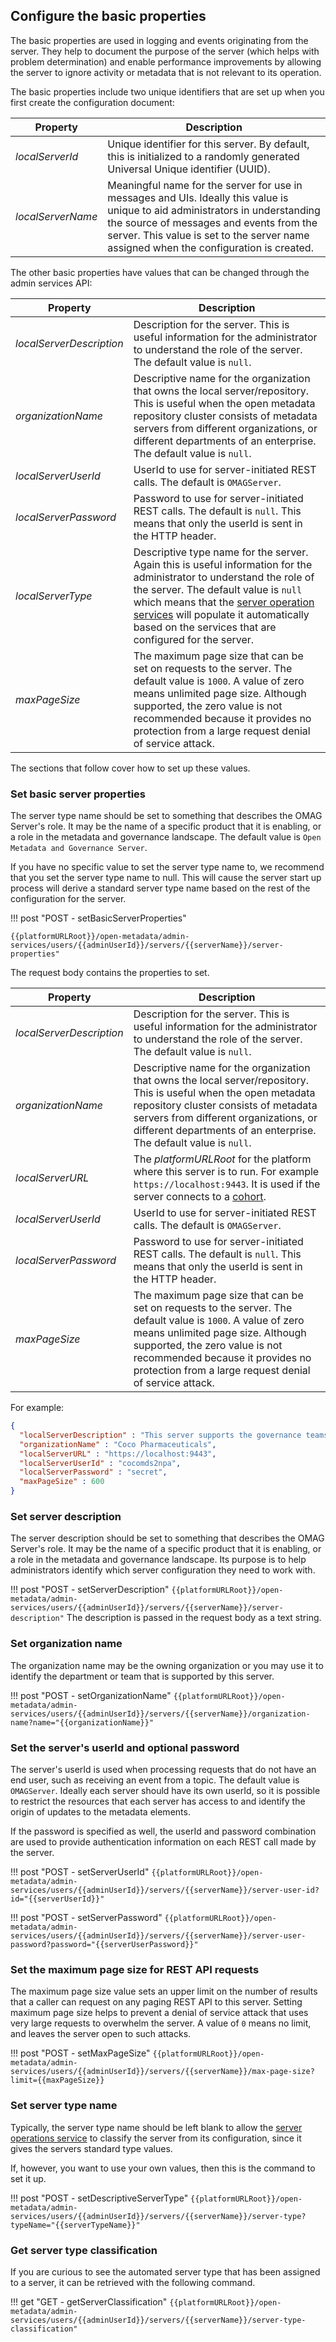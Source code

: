 <!-- SPDX-License-Identifier: CC-BY-4.0 -->
<!-- Copyright Contributors to the Egeria project. -->

## Configure the basic properties

The basic properties are used in logging and events originating from the server. They help to document the purpose of the server (which helps with problem determination) and enable performance improvements by allowing the server to ignore activity or metadata that is not relevant to its operation.

The basic properties include two unique identifiers that are set up when you first create the configuration document:

| Property          | Description |
|-------------------|---|
| *localServerId*   | Unique identifier for this server. By default, this is initialized to a randomly generated Universal Unique identifier (UUID). |
| *localServerName* | Meaningful name for the server for use in messages and UIs. Ideally this value is unique to aid administrators in understanding the source of messages and events from the server. This value is set to the server name assigned when the configuration is created. |

The other basic properties have values that can be changed through the admin services API:

| Property                 | Description                                                                                                                                                                                                                                                                                                                           |
|--------------------------|---------------------------------------------------------------------------------------------------------------------------------------------------------------------------------------------------------------------------------------------------------------------------------------------------------------------------------------|
| *localServerDescription* | Description for the server. This is useful information for the administrator to understand the role of the server. The default value is `null`.                                                                                                                                                                                       |
| *organizationName*       | Descriptive name for the organization that owns the local server/repository. This is useful when the open metadata repository cluster consists of metadata servers from different organizations, or different departments of an enterprise. The default value is `null`.                                                              |
| *localServerUserId*      | UserId to use for server-initiated REST calls. The default is `OMAGServer`.                                                                                                                                                                                                                                                           |
| *localServerPassword*    | Password to use for server-initiated REST calls. The default is `null`. This means that only the userId is sent in the HTTP header.                                                                                                                                                                                                   |
| *localServerType*        | Descriptive type name for the server. Again this is useful information for the administrator to understand the role of the server. The default value is `null` which means that the [server operation services](/services/server-operations) will populate it automatically based on the services that are configured for the server. |
| *maxPageSize*            | The maximum page size that can be set on requests to the server. The default value is `1000`. A value of zero means unlimited page size. Although supported, the zero value is not recommended because it provides no protection from a large request denial of service attack.                                                       |

The sections that follow cover how to set up these values.

### Set basic server properties

The server type name should be set to something that describes the OMAG Server's role. It may be the name of a specific product that it is enabling, or a role in the metadata and governance landscape.  The default value is `Open Metadata and Governance Server`.

If you have no specific value to set the server type name to, we recommend that you set the server type name to null.  This will cause the server start up process will derive a standard server type name based on the rest of the configuration for the server.

!!! post "POST - setBasicServerProperties"
```
{{platformURLRoot}}/open-metadata/admin-services/users/{{adminUserId}}/servers/{{serverName}}/server-properties"
```
The request body contains the properties to set.

| Property                 | Description                                                                                                                                                                                                                                                                     |
|--------------------------|---------------------------------------------------------------------------------------------------------------------------------------------------------------------------------------------------------------------------------------------------------------------------------|
| *localServerDescription* | Description for the server. This is useful information for the administrator to understand the role of the server. The default value is `null`.                                                                                                                                 |
| *organizationName*       | Descriptive name for the organization that owns the local server/repository. This is useful when the open metadata repository cluster consists of metadata servers from different organizations, or different departments of an enterprise. The default value is `null`.        |
| *localServerURL*         | The *platformURLRoot* for the platform where this server is to run. For example `https://localhost:9443`.  It is used if the server connects to a [cohort](/concepts/cohort-member).                                                                                            |
| *localServerUserId*      | UserId to use for server-initiated REST calls. The default is `OMAGServer`.                                                                                                                                                                                                     |
| *localServerPassword*    | Password to use for server-initiated REST calls. The default is `null`. This means that only the userId is sent in the HTTP header.                                                                                                                                             |
| *maxPageSize*            | The maximum page size that can be set on requests to the server. The default value is `1000`. A value of zero means unlimited page size. Although supported, the zero value is not recommended because it provides no protection from a large request denial of service attack. |

For example:

```json
{
  "localServerDescription" : "This server supports the governance teams",
  "organizationName" : "Coco Pharmaceuticals",
  "localServerURL" : "https://localhost:9443",
  "localServerUserId" : "cocomds2npa",
  "localServerPassword" : "secret",
  "maxPageSize" : 600
}
```

### Set server description

The server description should be set to something that describes the OMAG Server's role. It may be the name of a specific product that it is enabling, or a role in the metadata and governance landscape.  Its purpose is to help administrators identify which server configuration they need to work with.

!!! post "POST - setServerDescription"
    ```
    {{platformURLRoot}}/open-metadata/admin-services/users/{{adminUserId}}/servers/{{serverName}}/server-description"
    ```
The description is passed in the request body as a text string.

### Set organization name

The organization name may be the owning organization or you may use it to identify the department or team that is supported by this server.

!!! post "POST - setOrganizationName"
    ```
    {{platformURLRoot}}/open-metadata/admin-services/users/{{adminUserId}}/servers/{{serverName}}/organization-name?name="{{organizationName}}"
    ```

### Set the server's userId and optional password

The server's userId is used when processing requests that do not have an end user, such as receiving an event from a topic. The default value is `OMAGServer`. Ideally each server should have its own userId, so it is possible to restrict the resources that each server has access to and identify the origin of updates to the metadata elements.

If the password is specified as well, the userId and password combination are used to provide authentication information on each REST call made by the server.

!!! post "POST - setServerUserId"
    ```
    {{platformURLRoot}}/open-metadata/admin-services/users/{{adminUserId}}/servers/{{serverName}}/server-user-id?id="{{serverUserId}}"
    ```

!!! post "POST - setServerPassword"
    ```
    {{platformURLRoot}}/open-metadata/admin-services/users/{{adminUserId}}/servers/{{serverName}}/server-user-password?password="{{serverUserPassword}}"
    ```

### Set the maximum page size for REST API requests

The maximum page size value sets an upper limit on the number of results that a caller can request on any paging REST API to this server. Setting maximum page size helps to prevent a denial of service attack that uses very large requests to overwhelm the server. A value of `0` means no limit, and leaves the server open to such attacks.

!!! post "POST - setMaxPageSize"
    ```
    {{platformURLRoot}}/open-metadata/admin-services/users/{{adminUserId}}/servers/{{serverName}}/max-page-size?limit={{maxPageSize}}
    ```

### Set server type name

Typically, the server type name should be left blank to allow the [server operations service](/services/server-operations) to classify the server from its configuration, since it gives the servers standard type values.

If, however, you want to use your own values, then this is the command to set it up.

!!! post "POST - setDescriptiveServerType"
    ```
    {{platformURLRoot}}/open-metadata/admin-services/users/{{adminUserId}}/servers/{{serverName}}/server-type?typeName="{{serverTypeName}}"
    ```

### Get server type classification

If you are curious to see the automated server type that has been assigned to a server, it can be retrieved with the following command.

!!! get "GET - getServerClassification"
    ```
    {{platformURLRoot}}/open-metadata/admin-services/users/{{adminUserId}}/servers/{{serverName}}/server-type-classification"
    ```